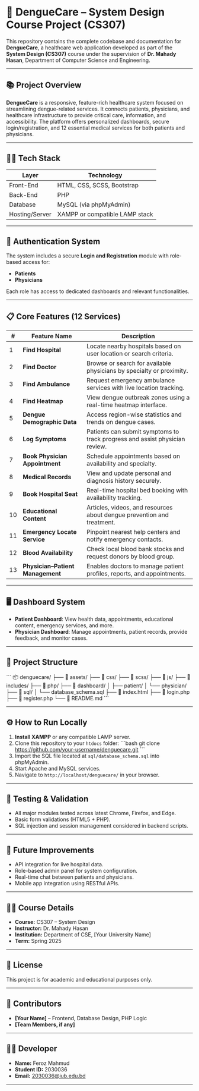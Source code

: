 
# 🏥 DengueCare – System Design Course Project (CS307)

This repository contains the complete codebase and documentation for **DengueCare**, a healthcare web application developed as part of the **System Design (CS307)** course under the supervision of **Dr. Mahady Hasan**, Department of Computer Science and Engineering.

---

## 📚 Project Overview

**DengueCare** is a responsive, feature-rich healthcare system focused on streamlining dengue-related services. It connects patients, physicians, and healthcare infrastructure to provide critical care, information, and accessibility. The platform offers personalized dashboards, secure login/registration, and 12 essential medical services for both patients and physicians.

---

## 👨‍💻 Tech Stack

| Layer        | Technology              |
|--------------|--------------------------|
| Front-End    | HTML, CSS, SCSS, Bootstrap |
| Back-End     | PHP                      |
| Database     | MySQL (via phpMyAdmin)   |
| Hosting/Server | XAMPP or compatible LAMP stack |

---

## 🔐 Authentication System

The system includes a secure **Login and Registration** module with role-based access for:
- **Patients**
- **Physicians**

Each role has access to dedicated dashboards and relevant functionalities.

---

## 📋 Core Features (12 Services)

| #  | Feature Name                 | Description                                                                 |
|----|------------------------------|-----------------------------------------------------------------------------|
| 1  | **Find Hospital**            | Locate nearby hospitals based on user location or search criteria.          |
| 2  | **Find Doctor**              | Browse or search for available physicians by specialty or proximity.        |
| 3  | **Find Ambulance**          | Request emergency ambulance services with live location tracking.           |
| 4  | **Find Heatmap**             | View dengue outbreak zones using a real-time heatmap interface.             |
| 5  | **Dengue Demographic Data**  | Access region-wise statistics and trends on dengue cases.                   |
| 6  | **Log Symptoms**             | Patients can submit symptoms to track progress and assist physician review. |
| 7  | **Book Physician Appointment** | Schedule appointments based on availability and specialty.                  |
| 8  | **Medical Records**          | View and update personal and diagnosis history securely.                    |
| 9  | **Book Hospital Seat**       | Real-time hospital bed booking with availability tracking.                  |
| 10 | **Educational Content**      | Articles, videos, and resources about dengue prevention and treatment.      |
| 11 | **Emergency Locate Service** | Pinpoint nearest help centers and notify emergency contacts.                |
| 12 | **Blood Availability**       | Check local blood bank stocks and request donors by blood group.            |
| 13 | **Physician–Patient Management** | Enables doctors to manage patient profiles, reports, and appointments.   |

---

## 🖥️ Dashboard System

- **Patient Dashboard**: View health data, appointments, educational content, emergency services, and more.
- **Physician Dashboard**: Manage appointments, patient records, provide feedback, and monitor cases.

---

## 📁 Project Structure

\`\`\`
📦 denguecare/
├── 📁 assets/
├── 📁 css/
├── 📁 scss/
├── 📁 js/
├── 📁 includes/
├── 📁 php/
├── 📁 dashboard/
│   ├── patient/
│   └── physician/
├── 📁 sql/
│   └── database_schema.sql
├── 📄 index.html
├── 📄 login.php
├── 📄 register.php
└── 📄 README.md
\`\`\`

---

## ⚙️ How to Run Locally

1. **Install XAMPP** or any compatible LAMP server.
2. Clone this repository to your `htdocs` folder:
   \`\`\`bash
   git clone https://github.com/your-username/denguecare.git
   \`\`\`
3. Import the SQL file located at `sql/database_schema.sql` into phpMyAdmin.
4. Start Apache and MySQL services.
5. Navigate to `http://localhost/denguecare/` in your browser.

---

## 🧪 Testing & Validation

- All major modules tested across latest Chrome, Firefox, and Edge.
- Basic form validations (HTML5 + PHP).
- SQL injection and session management considered in backend scripts.

---

## 📌 Future Improvements

- API integration for live hospital data.
- Role-based admin panel for system configuration.
- Real-time chat between patients and physicians.
- Mobile app integration using RESTful APIs.

---

## 👨‍🏫 Course Details

- **Course:** CS307 – System Design  
- **Instructor:** Dr. Mahady Hasan  
- **Institution:** Department of CSE, [Your University Name]  
- **Term:** Spring 2025

---

## 📜 License

This project is for academic and educational purposes only.

---

## 🤝 Contributors

- **[Your Name]** – Frontend, Database Design, PHP Logic  
- **[Team Members, if any]**

---

## 👨‍💻 Developer

- **Name:** Feroz Mahmud  
- **Student ID:** 2030036  
- **Email:** [2030036@iub.edu.bd](mailto:2030036@iub.edu.bd)

---

